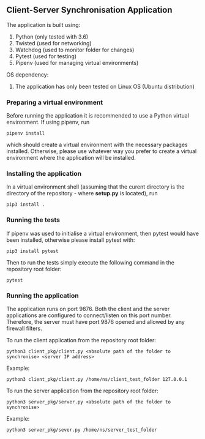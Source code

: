 ## Client-Server Synchronisation Application

The application is built using:

1) Python (only tested with 3.6)
2) Twisted (used for networking)
3) Watchdog (used to monitor folder for changes)
4) Pytest (used for testing)
5) Pipenv (used for managing virtual environments)

OS dependency:

1) The application has only been tested on Linux OS (Ubuntu distribution)

### Preparing a virtual environment

Before running the application it is recommended to use a Python virtual environment. If using pipenv,
run 

```
pipenv install
```

which should create a virtual environment with the necessary packages installed.
Otherwise, please use whatever way you prefer to create a virtual environment where the application will
be installed.

### Installing the application

In a virtual environment shell (assuming that the curent directory is the directory of the repository -
where **setup.py** is located), run

```
pip3 install .
```

### Running the tests

If pipenv was used to initialise a virtual environment, then pytest would have been installed, otherwise please
install pytest with:

```
pip3 install pytest
```

Then to run the tests simply execute the following command in the repository root folder:

```
pytest
```

### Running the application

The application runs on port 9876. Both the client and the server applications are configured to connect/listen
on this port number. Therefore, the server must have port 9876 opened and allowed by any firewall filters.

To run the client application from the repository root folder:

```
python3 client_pkg/client.py <absolute path of the folder to synchronise> <server IP address>
```

Example:

```
python3 client_pkg/client.py /home/ns/client_test_folder 127.0.0.1
```

To run the server application from the repository root folder:

```
python3 server_pkg/server.py <absolute path of the folder to synchronise>
```

Example:

```
python3 server_pkg/sever.py /home/ns/server_test_folder 
```
